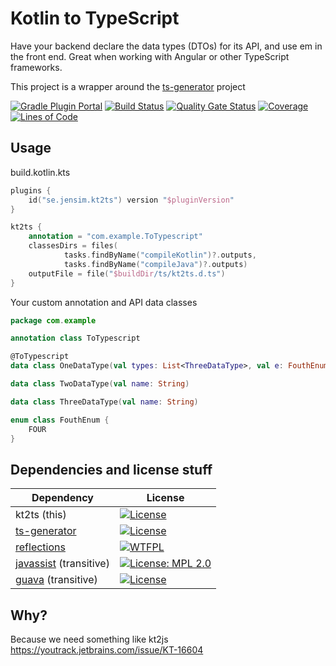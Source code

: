 # Kotlin to TypeScript

Have your backend declare the data types (DTOs) for its API, and use em in the front end.
Great when working with Angular or other TypeScript frameworks.

This project is a wrapper around the [ts-generator](https://github.com/ntrrgc/ts-generator) project

[![Gradle Plugin Portal](https://img.shields.io/maven-metadata/v/https/plugins.gradle.org/m2/se/jensim/kt2ts/se.jensim.kt2ts.gradle.plugin/maven-metadata.xml.svg?colorB=007ec6&label=gradle-plugin)](https://plugins.gradle.org/plugin/se.jensim.kt2ts)
[![Build Status](https://travis-ci.org/jensim/kt2ts-gradle-plugin.svg?branch=master)](https://travis-ci.org/jensim/kt2ts-gradle-plugin)
[![Quality Gate Status](https://sonarcloud.io/api/project_badges/measure?project=se.jensim.kt2ts%3Akt2ts-plugin&metric=alert_status)](https://sonarcloud.io/dashboard?id=se.jensim.kt2ts%3Akt2ts-plugin)
[![Coverage](https://sonarcloud.io/api/project_badges/measure?project=se.jensim.kt2ts%3Akt2ts-plugin&metric=coverage)](https://sonarcloud.io/dashboard?id=se.jensim.kt2ts%3Akt2ts-plugin)
[![Lines of Code](https://sonarcloud.io/api/project_badges/measure?project=se.jensim.kt2ts%3Akt2ts-plugin&metric=ncloc)](https://sonarcloud.io/dashboard?id=se.jensim.kt2ts%3Akt2ts-plugin)

## Usage
build.kotlin.kts
```kotlin
plugins {
    id("se.jensim.kt2ts") version "$pluginVersion"
}

kt2ts {
    annotation = "com.example.ToTypescript"
    classesDirs = files(
            tasks.findByName("compileKotlin")?.outputs,
            tasks.findByName("compileJava")?.outputs)
    outputFile = file("$buildDir/ts/kt2ts.d.ts")
}
```

Your custom annotation and API data classes
```kotlin
package com.example

annotation class ToTypescript

@ToTypescript
data class OneDataType(val types: List<ThreeDataType>, val e: FouthEnum)

data class TwoDataType(val name: String)

data class ThreeDataType(val name: String)

enum class FouthEnum {
    FOUR
}

```

## Dependencies and license stuff
| Dependency                                                             | License                                                                                                                        |
|------------------------------------------------------------------------|--------------------------------------------------------------------------------------------------------------------------------|
| kt2ts (this)                                                           | [![License](https://img.shields.io/badge/License-Apache%202.0-blue.svg)](https://opensource.org/licenses/Apache-2.0)           |
| [ts-generator](https://github.com/ntrrgc/ts-generator)                 | [![License](https://img.shields.io/badge/License-Apache%202.0-blue.svg)](https://opensource.org/licenses/Apache-2.0)           |
| [reflections](https://github.com/ronmamo/reflections)                  | [![WTFPL](https://img.shields.io/badge/license-WTFPL-orange.svg)](http://www.wtfpl.net/)                                                                                                 |
| [javassist](https://github.com/jboss-javassist/javassist) (transitive) | [![License: MPL 2.0](https://img.shields.io/badge/License-MPL%202.0-brightgreen.svg)](https://opensource.org/licenses/MPL-2.0) |                                   
| [guava](https://github.com/google/guava) (transitive)                  | [![License](https://img.shields.io/badge/License-Apache%202.0-blue.svg)](https://opensource.org/licenses/Apache-2.0)           |                                   

## Why?
Because we need something like kt2js
https://youtrack.jetbrains.com/issue/KT-16604

